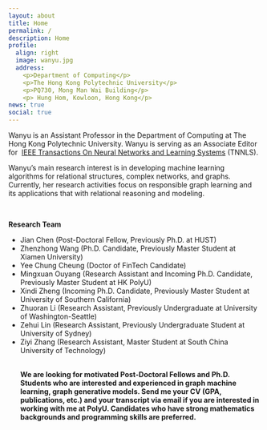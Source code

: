 ```yaml
---
layout: about
title: Home
permalink: /
description: Home
profile:
  align: right
  image: wanyu.jpg
  address: 
    <p>Department of Computing</p>
    <p>The Hong Kong Polytechnic University</p>
    <p>PQ730, Mong Man Wai Building</p>
    <p> Hung Hom, Kowloon, Hong Kong</p>
news: true
social: true
---
```

Wanyu is an Assistant Professor in the Department of Computing at The Hong Kong Polytechnic University. Wanyu is serving as an Associate Editor for  <a href="https://cis.ieee.org/publications/t-neural-networks-and-learning-systems/ieee-transactions-on-neural-networks-and-learning-systems">IEEE Transactions On Neural Networks and Learning Systems</a> (TNNLS).

Wanyu’s main research interest is in developing machine learning algorithms for relational structures, complex networks, and graphs. Currently, her research activities focus on responsible graph learning and its applications that with relational reasoning and modeling.

<br>

<p> <strong>Research Team</strong>

<ul class="square">
<li>Jian Chen (Post-Doctoral Fellow, Previously Ph.D. at HUST)</li>
<li>Zhenzhong Wang (Ph.D. Candidate, Previously Master Student at Xiamen University)</li>
<li>Yee Chung Cheung (Doctor of FinTech Candidate)</li>
<li>Mingxuan Ouyang (Research Assistant and Incoming Ph.D. Candidate, Previously Master Student at HK PolyU)</li>
<li>Xindi Zheng (Incoming Ph.D. Candidate, Previously Master Student at University of Southern California)</li>
<li>Zhuoran Li (Research Assistant, Previously Undergraduate at University of Washington-Seattle)</li>
<li>Zehui Lin (Research Assistant, Previously Undergraduate Student at University of Sydney)</li>
<li>Ziyi Zhang (Research Assistant, Master Student at South China University of Technology)</li>
<br>

<p> <strong>We are looking for motivated Post-Doctoral Fellows and Ph.D. Students who are interested and experienced in graph machine learning, graph generative models. Send me your CV (GPA, publications, etc.) and your transcript via email if you are interested in working with me at PolyU. Candidates who have strong mathematics backgrounds and programming skills are preferred. </strong>
<br>
<br>
